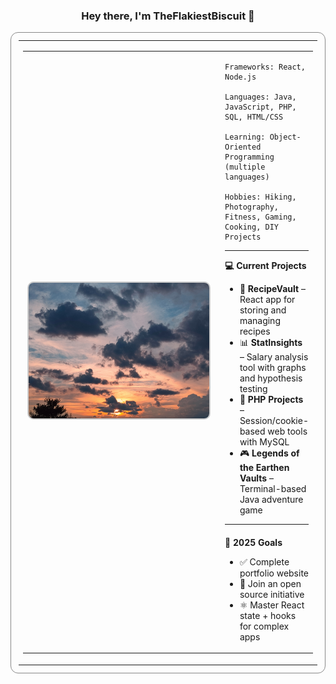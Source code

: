 <h3 align="center">Hey there, I'm TheFlakiestBiscuit 👋</h3>

<table width="100%" style="border: 1px solid #888; border-radius: 12px; box-shadow: 0 0 4px rgba(255,255,255,0.1); padding: 12px;">
  <tr>
    <td>

<table>
  <tr>
    <td align="center" width="410">
      <img src="https://raw.githubusercontent.com/TheFlakiestBiscuit/TheFlakiestBiscuit/main/Sky5.jpg"
           alt="Sunset sky"
           width="410"
           style="border: 2px solid #ccc; border-radius: 10px;" />
    </td>
    <td style="vertical-align: top; padding-left: 20px;">

<pre><code>Frameworks: React, Node.js

Languages: Java, JavaScript, PHP, SQL, HTML/CSS

Learning: Object-Oriented Programming (multiple languages)

Hobbies: Hiking, Photography, Fitness, Gaming, Cooking, DIY Projects
</code></pre>
---
<div style="margin-top: 10px;">
  <strong>💻 Current Projects</strong>
  <ul>
    <li>🍴 <strong>RecipeVault</strong> – React app for storing and managing recipes</li>
    <li>📊 <strong>StatInsights</strong> – Salary analysis tool with graphs and hypothesis testing</li>
    <li>🐘 <strong>PHP Projects</strong> – Session/cookie-based web tools with MySQL</li>
    <li>🎮 <strong>Legends of the Earthen Vaults</strong> – Terminal-based Java adventure game
  </ul>
</div>

---

<div style="margin-top: 20px;">
  <strong>🧠 2025 Goals</strong>
  <ul>
    <li>✅ Complete portfolio website</li>
    <li>🤝 Join an open source initiative</li>
    <li>⚛️ Master React state + hooks for complex apps</li>
  </ul>
</div>
    </td>
  </tr>
</table>

  </td>
  </tr>
</table>
<!---
TheFlakiestBiscuit/TheFlakiestBiscuit is a ✨ special ✨ repository because its `README.md` (this file) appears on your GitHub profile.
You can click the Preview link to take a look at your changes.
--->
